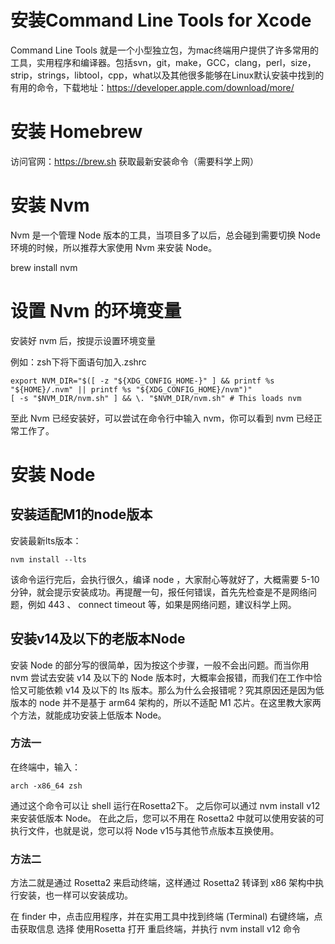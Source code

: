 # 安装Command Line Tools for Xcode

Command Line Tools 就是一个小型独立包，为mac终端用户提供了许多常用的工具，实用程序和编译器。包括svn，git，make，GCC，clang，perl，size，strip，strings，libtool，cpp，what以及其他很多能够在Linux默认安装中找到的有用的命令，下载地址：https://developer.apple.com/download/more/

# 安装 Homebrew

访问官网：https://brew.sh 获取最新安装命令（需要科学上网）

# 安装 Nvm
Nvm 是一个管理 Node 版本的工具，当项目多了以后，总会碰到需要切换 Node 环境的时候，所以推荐大家使用 Nvm 来安装 Node。

brew install nvm

# 设置 Nvm 的环境变量
安装好 nvm 后，按提示设置环境变量

例如：zsh下将下面语句加入.zshrc

```shell
export NVM_DIR="$([ -z "${XDG_CONFIG_HOME-}" ] && printf %s "${HOME}/.nvm" || printf %s "${XDG_CONFIG_HOME}/nvm")"
[ -s "$NVM_DIR/nvm.sh" ] && \. "$NVM_DIR/nvm.sh" # This loads nvm
```

至此 Nvm 已经安装好，可以尝试在命令行中输入 nvm，你可以看到 nvm 已经正常工作了。

# 安装 Node

## 安装适配M1的node版本

安装最新lts版本：

```shell
nvm install --lts
```

该命令运行完后，会执行很久，编译 node ，大家耐心等就好了，大概需要 5-10 分钟，就会提示安装成功。再提醒一句，报任何错误，首先先检查是不是网络问题，例如 443 、 connect timeout 等，如果是网络问题，建议科学上网。

## 安装v14及以下的老版本Node
安装 Node 的部分写的很简单，因为按这个步骤，一般不会出问题。而当你用 nvm 尝试去安装 v14 及以下的 Node 版本时，大概率会报错，而我们在工作中恰恰又可能依赖 v14 及以下的 lts 版本。那么为什么会报错呢？究其原因还是因为低版本的 node 并不是基于 arm64 架构的，所以不适配 M1 芯片。在这里教大家两个方法，就能成功安装上低版本 Node。

### 方法一

在终端中，输入：

```shell
arch -x86_64 zsh
```

通过这个命令可以让 shell 运行在Rosetta2下。
之后你可以通过 nvm install v12 来安装低版本 Node。
在此之后，您可以不用在 Rosetta2 中就可以使用安装的可执行文件，也就是说，您可以将 Node v15与其他节点版本互换使用。

### 方法二
方法二就是通过 Rosetta2 来启动终端，这样通过 Rosetta2 转译到 x86 架构中执行安装，也一样可以安装成功。

在 finder 中，点击应用程序，并在实用工具中找到终端 (Terminal)
右键终端，点击获取信息
选择 使用Rosetta 打开
重启终端，并执行 nvm install v12 命令
